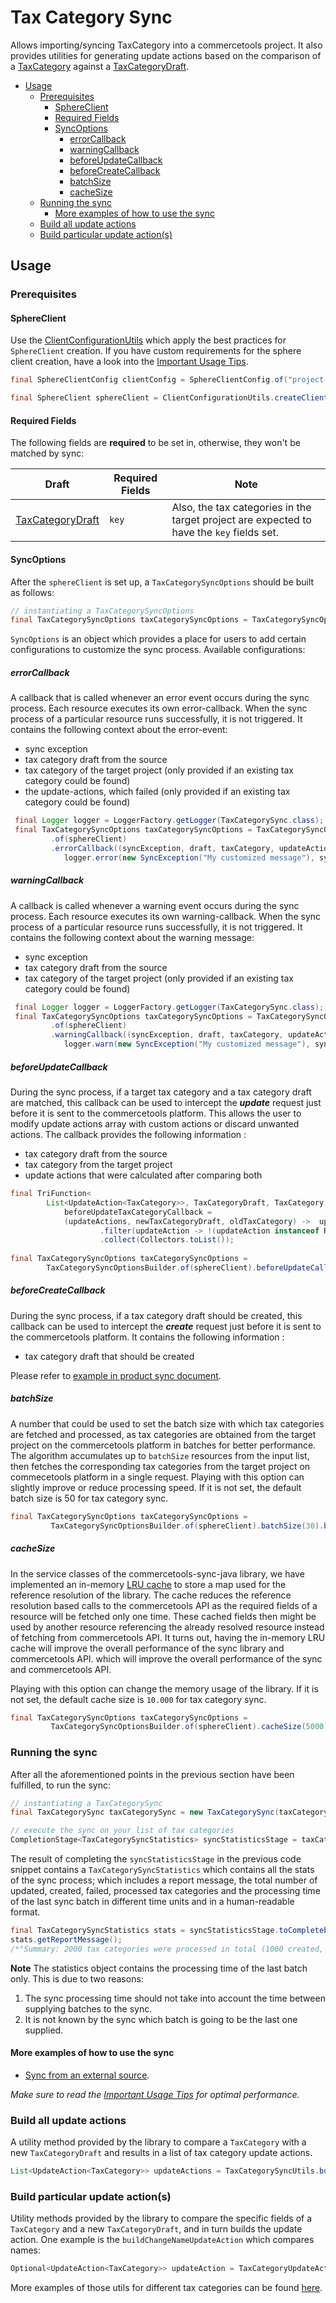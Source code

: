 # Tax Category Sync

Allows importing/syncing TaxCategory into a commercetools project. 
It also provides utilities for generating update actions based on the comparison of a [TaxCategory](https://docs.commercetools.com/http-api-projects-taxCategories#taxcategory) 
against a [TaxCategoryDraft](https://docs.commercetools.com/http-api-projects-taxCategories#taxcategorydraft).

<!-- START doctoc generated TOC please keep comment here to allow auto update -->
<!-- DON'T EDIT THIS SECTION, INSTEAD RE-RUN doctoc TO UPDATE -->


- [Usage](#usage)
  - [Prerequisites](#prerequisites)
    - [SphereClient](#sphereclient)
    - [Required Fields](#required-fields)
    - [SyncOptions](#syncoptions)
      - [errorCallback](#errorcallback)
      - [warningCallback](#warningcallback)
      - [beforeUpdateCallback](#beforeupdatecallback)
      - [beforeCreateCallback](#beforecreatecallback)
      - [batchSize](#batchsize)
      - [cacheSize](#cachesize)
  - [Running the sync](#running-the-sync)
    - [More examples of how to use the sync](#more-examples-of-how-to-use-the-sync)
  - [Build all update actions](#build-all-update-actions)
  - [Build particular update action(s)](#build-particular-update-actions)

<!-- END doctoc generated TOC please keep comment here to allow auto update -->

## Usage
        
### Prerequisites

#### SphereClient
Use the [ClientConfigurationUtils](https://github.com/commercetools/commercetools-sync-java/blob/9.0.3/src/main/java/com/commercetools/sync/commons/utils/ClientConfigurationUtils.java#L45) which apply the best practices for `SphereClient` creation.
If you have custom requirements for the sphere client creation, have a look into the [Important Usage Tips](IMPORTANT_USAGE_TIPS.md).

````java
final SphereClientConfig clientConfig = SphereClientConfig.of("project-key", "client-id", "client-secret");

final SphereClient sphereClient = ClientConfigurationUtils.createClient(clientConfig);
````

#### Required Fields

The following fields are **required** to be set in, otherwise, they won't be matched by sync:

|Draft|Required Fields|Note|
|---|---|---|
| [TaxCategoryDraft](https://docs.commercetools.com/http-api-projects-taxCategories#taxcategorydraft) | `key` |  Also, the tax categories in the target project are expected to have the `key` fields set. | 

#### SyncOptions

After the `sphereClient` is set up, a `TaxCategorySyncOptions` should be built as follows:
````java
// instantiating a TaxCategorySyncOptions
final TaxCategorySyncOptions taxCategorySyncOptions = TaxCategorySyncOptionsBuilder.of(sphereClient).build();
````

`SyncOptions` is an object which provides a place for users to add certain configurations to customize the sync process.
Available configurations:

##### errorCallback
A callback that is called whenever an error event occurs during the sync process. Each resource executes its own 
error-callback. When the sync process of a particular resource runs successfully, it is not triggered. It contains the 
following context about the error-event:

* sync exception
* tax category draft from the source
* tax category of the target project (only provided if an existing tax category could be found)
* the update-actions, which failed (only provided if an existing tax category could be found)

````java
 final Logger logger = LoggerFactory.getLogger(TaxCategorySync.class);
 final TaxCategorySyncOptions taxCategorySyncOptions = TaxCategorySyncOptionsBuilder
         .of(sphereClient)
         .errorCallback((syncException, draft, taxCategory, updateActions) -> 
            logger.error(new SyncException("My customized message"), syncException)).build();
````
    
##### warningCallback
A callback is called whenever a warning event occurs during the sync process. Each resource executes its own 
warning-callback. When the sync process of a particular resource runs successfully, it is not triggered. It contains the 
following context about the warning message:

* sync exception
* tax category draft from the source 
* tax category of the target project (only provided if an existing tax category could be found)

````java
 final Logger logger = LoggerFactory.getLogger(TaxCategorySync.class);
 final TaxCategorySyncOptions taxCategorySyncOptions = TaxCategorySyncOptionsBuilder
         .of(sphereClient)
         .warningCallback((syncException, draft, taxCategory, updateActions) -> 
            logger.warn(new SyncException("My customized message"), syncException)).build();
````

##### beforeUpdateCallback
During the sync process, if a target tax category and a tax category draft are matched, this callback can be used to 
intercept the **_update_** request just before it is sent to the commercetools platform. This allows the user to modify 
update actions array with custom actions or discard unwanted actions. The callback provides the following information :
 
 * tax category draft from the source
 * tax category from the target project
 * update actions that were calculated after comparing both

````java
final TriFunction<
        List<UpdateAction<TaxCategory>>, TaxCategoryDraft, TaxCategory, List<UpdateAction<TaxCategory>>> 
            beforeUpdateTaxCategoryCallback =
            (updateActions, newTaxCategoryDraft, oldTaxCategory) ->  updateActions.stream()
                    .filter(updateAction -> !(updateAction instanceof RemoveTaxRate))
                    .collect(Collectors.toList());
                        
final TaxCategorySyncOptions taxCategorySyncOptions = 
        TaxCategorySyncOptionsBuilder.of(sphereClient).beforeUpdateCallback(beforeUpdateTaxCategoryCallback).build();
````

##### beforeCreateCallback
During the sync process, if a tax category draft should be created, this callback can be used to intercept the **_create_** request just before it is sent to the commercetools platform.  It contains the following information : 

 * tax category draft that should be created

Please refer to [example in product sync document](PRODUCT_SYNC.md#example-set-publish-stage-if-category-references-of-given-product-draft-exists).

##### batchSize
A number that could be used to set the batch size with which tax categories are fetched and processed,
as tax categories are obtained from the target project on the commercetools platform in batches for better performance. The algorithm accumulates up to `batchSize` resources from the input list, then fetches the corresponding tax categories from the target project on commecetools platform in a single request. Playing with this option can slightly improve or reduce processing speed. If it is not set, the default batch size is 50 for tax category sync.

````java                         
final TaxCategorySyncOptions taxCategorySyncOptions = 
         TaxCategorySyncOptionsBuilder.of(sphereClient).batchSize(30).build();
````

##### cacheSize
In the service classes of the commercetools-sync-java library, we have implemented an in-memory [LRU cache](https://en.wikipedia.org/wiki/Cache_replacement_policies#Least_recently_used_(LRU)) to store a map used for the reference resolution of the library.
The cache reduces the reference resolution based calls to the commercetools API as the required fields of a resource will be fetched only one time. These cached fields then might be used by another resource referencing the already resolved resource instead of fetching from commercetools API. It turns out, having the in-memory LRU cache will improve the overall performance of the sync library and commercetools API.
which will improve the overall performance of the sync and commercetools API.

Playing with this option can change the memory usage of the library. If it is not set, the default cache size is `10.000` for tax category sync.

````java                         
final TaxCategorySyncOptions taxCategorySyncOptions = 
         TaxCategorySyncOptionsBuilder.of(sphereClient).cacheSize(5000).build();
````

### Running the sync
After all the aforementioned points in the previous section have been fulfilled, to run the sync:
````java
// instantiating a TaxCategorySync
final TaxCategorySync taxCategorySync = new TaxCategorySync(taxCategorySyncOptions);

// execute the sync on your list of tax categories
CompletionStage<TaxCategorySyncStatistics> syncStatisticsStage = taxCategorySync.sync(taxCategoryDrafts);
````
The result of completing the `syncStatisticsStage` in the previous code snippet contains a `TaxCategorySyncStatistics`
which contains all the stats of the sync process; which includes a report message, the total number of updated, created,
failed, processed tax categories and the processing time of the last sync batch in different time units and in a
human-readable format.

````java
final TaxCategorySyncStatistics stats = syncStatisticsStage.toCompletebleFuture().join();
stats.getReportMessage();
/*"Summary: 2000 tax categories were processed in total (1000 created, 995 updated, 5 failed to sync)."*/
````

__Note__ The statistics object contains the processing time of the last batch only. This is due to two reasons:

 1. The sync processing time should not take into account the time between supplying batches to the sync.
 2. It is not known by the sync which batch is going to be the last one supplied.
  
#### More examples of how to use the sync
 
- [Sync from an external source](https://github.com/commercetools/commercetools-sync-java/tree/master/src/integration-test/java/com/commercetools/sync/integration/externalsource/taxcategories/TaxCategorySyncIT.java).

*Make sure to read the [Important Usage Tips](IMPORTANT_USAGE_TIPS.md) for optimal performance.*

### Build all update actions

A utility method provided by the library to compare a `TaxCategory` with a new `TaxCategoryDraft` and results in a list of tax category update actions.
```java
List<UpdateAction<TaxCategory>> updateActions = TaxCategorySyncUtils.buildActions(taxCategory, taxCategoryDraft, taxCategorySyncOptions);
```

### Build particular update action(s)

Utility methods provided by the library to compare the specific fields of a `TaxCategory` and a new `TaxCategoryDraft`, and in turn builds
 the update action. One example is the `buildChangeNameUpdateAction` which compares names:
````java
Optional<UpdateAction<TaxCategory>> updateAction = TaxCategoryUpdateActionUtils.buildChangeNameAction(oldTaxCategory, taxCategoryDraft);
````
More examples of those utils for different tax categories can be found [here](https://github.com/commercetools/commercetools-sync-java/tree/master/src/test/java/com/commercetools/sync/taxcategories/utils/TaxCategoryUpdateActionUtilsTest.java).
